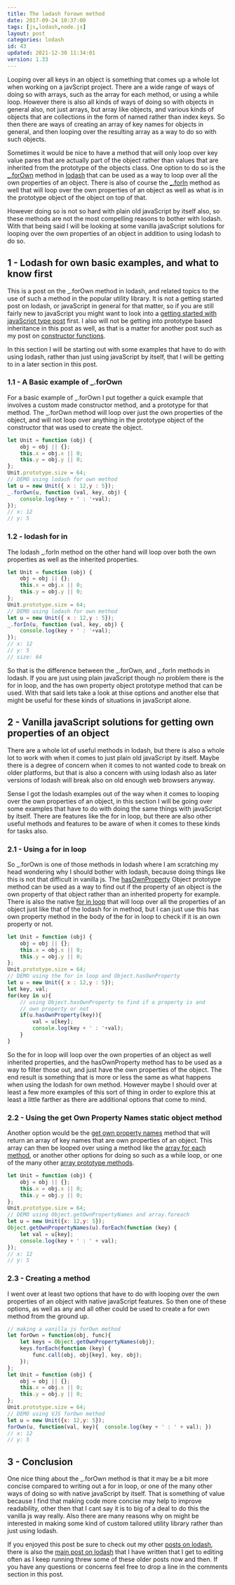 ```yaml
---
title: The lodash forown method
date: 2017-09-24 10:37:00
tags: [js,lodash,node.js]
layout: post
categories: lodash
id: 43
updated: 2021-12-30 11:34:01
version: 1.33
---
```


Looping over all keys in an object is something that comes up a whole lot when working on a javScript project. There are a wide range of ways of doing so with arrays, such as the array for each method, or using a while loop. However there is also all kinds of ways of doing so with objects in general also, not just arrays, but array like objects, and various kinds of objects that are collections in the form of named rather than index keys. So then there are ways of creating an array of key names for objects in general, and then looping over the resulting array as a way to do so with such objects.

Sometimes it would be nice to have a method that will only loop over key value pares that are actually part of the object rather than values that are inherited from the prototype of the objects class. One option to do so is the [\_.forOwn](https://lodash.com/docs/4.17.4#forOwn) method in [lodash](https://lodash.com/) that can be used as a way to loop over all the own properties of an object. There is also of course the [\_.forIn](/2018/09/30/lodash_forin/) method as well that will loop over the own properties of an object as well as what is in the prototype object of the object on top of that.

However doing so is not so hard with plain old javaScript by itself also, so these methods are not the most compelling reasons to bother with lodash. With that being said I will be looking at some vanilla javaScript solutions for looping over the own properties of an object in addition to using lodash to do so.

<!-- more -->

## 1 - Lodash for own basic examples, and what to know first

This is a post on the \_.forOwn method in lodash, and related topics to the use of such a method in the popular utility library. It is not a getting started post on lodash, or javaScript in general for that matter, so if you are still fairly new to javaScript you might want to look into a [getting started with javaScriot type post](/2018/11/27/js-getting-started/) first. I also will not be getting into prototype based inheritance in this post as well, as that is a matter for another post such as my post on [constructor functions](/2019/02/27/js-javascript-constructor/).

In this section I will be starting out with some examples that have to do with using lodash, rather than just using javaScript by itself, that I will be getting to in a later section in this post.

### 1.1 - A Basic example of \_.forOwn

For a basic example of \_.forOwn I put together a quick example that involves a custom made constructor method, and a prototype for that method. The \_.forOwn method will loop over just the own properties of the object, and will not loop over anything in the prototype object of the constructor that was used to create the object. 

```js
let Unit = function (obj) {
    obj = obj || {};
    this.x = obj.x || 0;
    this.y = obj.y || 0;
};
Unit.prototype.size = 64;
// DEMO using lodash for own method
let u = new Unit({ x : 12,y : 5});
_.forOwn(u, function (val, key, obj) {
    console.log(key + ' : '+val);
});
// x: 12
// y: 5
```


### 1.2 - lodash for in

The lodash \_.forIn method on the other hand will loop over both the own properties as well as the inherited properties.

```js
let Unit = function (obj) {
    obj = obj || {};
    this.x = obj.x || 0;
    this.y = obj.y || 0;
};
Unit.prototype.size = 64;
// DEMO using lodash for own method
let u = new Unit({ x : 12,y : 5});
_.forIn(u, function (val, key, obj) {
    console.log(key + ' : '+val);
});
// x: 12
// y: 5
// size: 64
```

So that is the difference between the \_.forOwn, and \_.forIn methods in lodash. If you are just using plain javaScript though no problem there is the for in loop, and the has own property object prototype method that can be used. With that said lets take a look at thise options and another else that might be useful for these kinds of situations in javaScript alone.


## 2 - Vanilla javaScript solutions for getting own properties of an object

There are a whole lot of useful methods in lodash, but there is also a whole lot to work with when it comes to just plain old javaScript by itself. Maybe there is a degree of concern when it comes to not wanted code to break on older platforms, but that is also a concern with using lodash also as later versions of lodash will break also on old enough web browsers anyway.

Sense I got the lodash examples out of the way when it comes to looping over the own properties of an object, in this section I will be going over some examples that have to do with doing the same things with javaScript by itself. There are features like the for in loop, but there are also other useful methods and features to be aware of when it comes to these kinds for tasks also.

### 2.1 - Using a for in loop

So \_.forOwn is one of those methods in lodash where I am scratching my head wondering why I should bother with lodash, because doing things like this is not that difficult in vanilla js. The [hasOwnProperty](https://developer.mozilla.org/en-US/docs/Web/JavaScript/Reference/Global_Objects/Object/hasOwnProperty) Object prototype method can be used as a way to find out if the property of an object is the own property of that object rather than an inherited property for example. There is also the native [for in loop](https://developer.mozilla.org/en-US/docs/Web/JavaScript/Reference/Statements/for...in) that will loop over all the properties of an object just like that of the lodash for in method, but I can just use this has own property method in the body of the for in loop to check if it is an own property or not.

```js
let Unit = function (obj) {
    obj = obj || {};
    this.x = obj.x || 0;
    this.y = obj.y || 0;
};
Unit.prototype.size = 64;
// DEMO using the for in loop and Object.hasOwnProperty
let u = new Unit({ x : 12,y : 5});
let key, val;
for(key in u){
    // using Object.hasOwnProperty to find if a property is and
    // own property or not
    if(u.hasOwnProperty(key)){
        val = u[key];
        console.log(key + ' : '+val);
    }
}
```

So the for in loop will loop over the own properties of an object as well inherited properties, and the hasOwnProperty method has to be used as a way to filter those out, and just have the own properties of the object. The end result is something that is more or less the same as what happens when using the lodash for own method. However maybe I should over at least a few more examples of this sort of thing in order to explore this at least a little farther as there are additional options that come to mind.

### 2.2 - Using the get Own Property Names static object method
 
Another option would be the [get own property names](https://developer.mozilla.org/en-US/docs/Web/JavaScript/Reference/Global_Objects/Object/getOwnPropertyNames) method that will return an array of key names that are own properties of an object. This array can then be looped over using a method like the [array for each method](/2019/02/16/js-javascript-foreach/), or another other options for doing so such as a while loop, or one of the many other [array prototype methods](/2018/12/10/js-array/).

```js
let Unit = function (obj) {
    obj = obj || {};
    this.x = obj.x || 0;
    this.y = obj.y || 0;
};
Unit.prototype.size = 64;
// DEMO using Object.getOwnPropertyNames and array.foreach
let u = new Unit({x: 12,y: 5});
Object.getOwnPropertyNames(u).forEach(function (key) {
    let val = u[key];
    console.log(key + ' : ' + val);
});
// x: 12
// y: 5
```

### 2.3 - Creating a method

I went over at least two options that have to do with looping over the own properties of an object with native javaScript features. So then one of these options, as well as any and all other could be used to create a for own method from the ground up.

```js
// making a vanilla js forOwn method
let forOwn = function(obj, func){
    let keys = Object.getOwnPropertyNames(obj);
    keys.forEach(function (key) {
        func.call(obj, obj[key], key, obj);
    });
};
let Unit = function (obj) {
    obj = obj || {};
    this.x = obj.x || 0;
    this.y = obj.y || 0;
};
Unit.prototype.size = 64;
// DEMO using VJS forOwn method
let u = new Unit({x: 12,y: 5});
forOwn(u, function(val, key){  console.log(key + ' : ' + val); })
// x: 12
// y: 5
```

## 3 - Conclusion

One nice thing about the \_.forOwn method is that it may be a bit more concise compared to writing out a for in loop, or one of the many other ways of doing so with native javaScript by itself. That is something of value because I find that making code more concise may help to improve readability, other then that I cant say it is to big of a deal to do this the vanilla js way really. Also there are many reasons why on might be interested in making some kind of custom tailored utility library rather than just using lodash.

If you enjoyed this post be sure to check out my other [posts on lodash](/categories/lodash/), there is also the [main post on lodash](/2019/02/15/lodash/) that I have written that I get to editing often as I keep running threw some of these older posts now and then. If you have any questions or concerns feel free to drop a line in the comments section in this post.